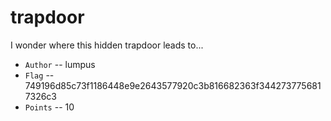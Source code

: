 # trapdoor
I wonder where this hidden trapdoor leads to...

* `Author` -- lumpus
* `Flag` -- 749196d85c73f1186448e9e2643577920c3b816682363f3442737756817326c3
* `Points` -- 10
